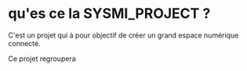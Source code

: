 # qu'es ce la SYSMI_PROJECT ?
C'est un projet qui à pour objectif de créer un grand espace numérique connecté.

Ce projet regroupera 
